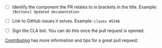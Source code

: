 - [ ] Identify the component the PR relates to in brackets in the title.
  Example: `[Buttons] Updated documentation`

- [ ] Link to GitHub issues it solves.
  Example: `closes #5346`

- [ ] Sign the CLA bot. You can do this once the pull request is opened.

[Contributing](https://github.com/zeoflow/material-elements/blob/master/docs/contributing.md)
has more information and tips for a great pull request.
